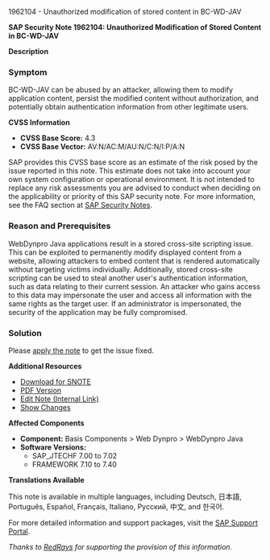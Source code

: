 1962104 - Unauthorized modification of stored content in BC-WD-JAV

**SAP Security Note 1962104: Unauthorized Modification of Stored Content in BC-WD-JAV**

**Description**

### Symptom

BC-WD-JAV can be abused by an attacker, allowing them to modify application content, persist the modified content without authorization, and potentially obtain authentication information from other legitimate users.

**CVSS Information**

- **CVSS Base Score:** 4.3
- **CVSS Base Vector:** AV:N/AC:M/AU:N/C:N/I:P/A:N

SAP provides this CVSS base score as an estimate of the risk posed by the issue reported in this note. This estimate does not take into account your own system configuration or operational environment. It is not intended to replace any risk assessments you are advised to conduct when deciding on the applicability or priority of this SAP security note. For more information, see the FAQ section at [SAP Security Notes](https://service.sap.com/securitynotes/).

### Reason and Prerequisites

WebDynpro Java applications result in a stored cross-site scripting issue. This can be exploited to permanently modify displayed content from a website, allowing attackers to embed content that is rendered automatically without targeting victims individually. Additionally, stored cross-site scripting can be used to steal another user's authentication information, such as data relating to their current session. An attacker who gains access to this data may impersonate the user and access all information with the same rights as the target user. If an administrator is impersonated, the security of the application may be fully compromised.

### Solution

Please [apply the note](https://notesdownloads.sap.com/note/0040000017787802017) to get the issue fixed.

**Additional Resources**

- [Download for SNOTE](https://notesdownloads.sap.com/note/0040000017787802017)
- [PDF Version](https://userapps.support.sap.com/sap/support/sfm/notes/print/0001962104?language=en-US&token=0D69971560589A8248AD2FE4ADD4D18D)
- [Edit Note (Internal Link)](https://me.sap.com/sap/support/notes/edit/0001962104)
- [Show Changes](https://me.sap.com/sap/support/notes/compare/0001962104)

**Affected Components**

- **Component:** Basis Components > Web Dynpro > WebDynpro Java
- **Software Versions:**
  - SAP_JTECHF 7.00 to 7.02
  - FRAMEWORK 7.10 to 7.40

**Translations Available**

This note is available in multiple languages, including Deutsch, 日本語, Português, Español, Français, Italiano, Русский, 中文, and 한국어.

For more detailed information and support packages, visit the [SAP Support Portal](https://me.sap.com/).

*Thanks to [RedRays](https://redrays.io) for supporting the provision of this information.*